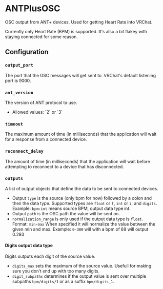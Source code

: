 # ANTPlusOSC
 OSC output from ANT+ devices. Used for getting Heart Rate into VRChat.

Currently only Heart Rate (BPM) is supported. It's also a bit flakey with staying connected for some reason.

## Configuration

### `output_port`

The port that the OSC messages will get sent to. VRChat's default listening port is 9000.

### `ant_version`

The version of ANT protocol to use.

- Allowed values: \`2\` or \`3\`

### `timeout`

The maximum amount of time (in milliseconds) that the application will wait for a response from a connected device.

### `reconnect_delay`

The amount of time (in milliseconds) that the application will wait before attempting to reconnect to a device that has disconnected.

### `outputs`

A list of output objects that define the data to be sent to connected devices.

- Output `type` is the source (only bpm for now) followed by a colon and then the data type.
 Supported types are `float` or `f`, `int` or `i`, and `digits`.
 Example: `bpm:int` means source BPM, output data type int.
- Output `path` is the OSC path the value will be sent on.
- `normalization_range` is only used if the output data type is `float`. Format: `min-max`
 When specified it will normalize the value between the given min and max.
 Example: `0-300` will with a bpm of 88 will output 0.293
 
#### Digits output data type

Digits outputs each digit of the source value.

- `digits_max` sets the maximum of the source value. Usefull for making sure you don't end up with too many digits.
- `digit_subpaths` determines if the output value is sent over multiple subpaths `bpm/digits/1` or as a suffix `bpm/digits_1`.
